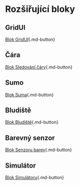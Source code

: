 # Rozšiřující bloky

## GridUI
[Blok GridUI](blokGridUI/index.md){.md-button}



## Čára
[Blok Sledování čáry](blokCara/index.md){.md-button}



## Sumo
[Blok Suma](blokSumo/index.md){.md-button}



## Bludiště
[Blok Bludiště](blokMaze/index.md){.md-button}


## Barevný senzor
[Blok Senzoru barev](blokRGB/index.md){.md-button}


## Simulátor
[Blok Simulátoru](blokSim/index.md){.md-button}